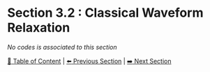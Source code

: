 # Section 3.2 : Classical Waveform Relaxation

_No codes is associated to this section_

[:book: Table of Content](../README.md) | [:arrow_left: Previous Section](../sec3.1/README.md) | [:arrow_right: Next Section](../sec3.3/README.md)